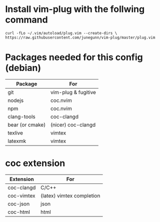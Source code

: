 # Install vim-plug with the follwing command
    curl -fLo ~/.vim/autoload/plug.vim --create-dirs \
    https://raw.githubusercontent.com/junegunn/vim-plug/master/plug.vim

# Packages needed for this config (debian)

| Package           | For                       | 
|-------------------|---------------------------|
| git               | vim-plug & fugitive       |
| nodejs            | coc.nvim                  |
| npm               | coc.nvim                  |
| clang-tools       | coc-clangd                |
| bear (or cmake)   | (nicer) coc-clangd        |
| texlive           | vimtex                    |
| latexmk           | vimtex                    |

# coc extension

| Extension         | For                       |
|-------------------|---------------------------|
| coc-clangd        | C/C++                     |
| coc-vimtex        | (latex) vimtex completion |
| coc-json          | json                      |
| coc-html          | html                      |
